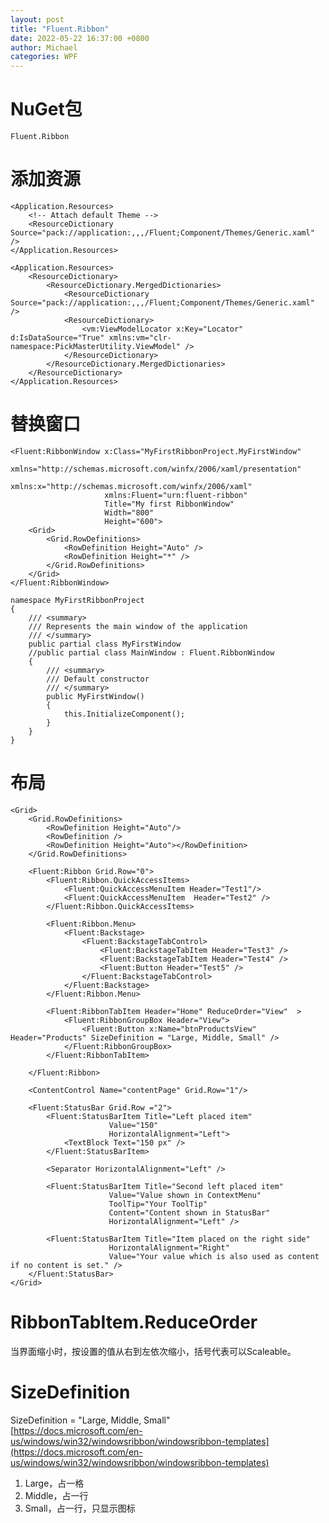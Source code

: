```yaml
---
layout: post
title: "Fluent.Ribbon"
date: 2022-05-22 16:37:00 +0800
author: Michael
categories: WPF
---
```


# NuGet包
	Fluent.Ribbon

# 添加资源
	<Application.Resources>
	    <!-- Attach default Theme -->
	    <ResourceDictionary Source="pack://application:,,,/Fluent;Component/Themes/Generic.xaml" />
	</Application.Resources>

    <Application.Resources>
        <ResourceDictionary>
            <ResourceDictionary.MergedDictionaries>
                <ResourceDictionary Source="pack://application:,,,/Fluent;Component/Themes/Generic.xaml" />
                <ResourceDictionary>
                    <vm:ViewModelLocator x:Key="Locator" d:IsDataSource="True" xmlns:vm="clr-namespace:PickMasterUtility.ViewModel" />
                </ResourceDictionary>
            </ResourceDictionary.MergedDictionaries>
        </ResourceDictionary>
    </Application.Resources>

# 替换窗口
	<Fluent:RibbonWindow x:Class="MyFirstRibbonProject.MyFirstWindow"
	                     xmlns="http://schemas.microsoft.com/winfx/2006/xaml/presentation"
	                     xmlns:x="http://schemas.microsoft.com/winfx/2006/xaml"
	                     xmlns:Fluent="urn:fluent-ribbon"
	                     Title="My first RibbonWindow" 
	                     Width="800" 
	                     Height="600">
	    <Grid>
	        <Grid.RowDefinitions>
	            <RowDefinition Height="Auto" />
	            <RowDefinition Height="*" />
	        </Grid.RowDefinitions>
	    </Grid>
	</Fluent:RibbonWindow>

	namespace MyFirstRibbonProject
	{
	    /// <summary>
	    /// Represents the main window of the application
	    /// </summary>
	    public partial class MyFirstWindow
		//public partial class MainWindow : Fluent.RibbonWindow
	    {
	        /// <summary>
	        /// Default constructor
	        /// </summary>
	        public MyFirstWindow()
	        {
	            this.InitializeComponent();
	        }
	    }
	}

# 布局
    <Grid>
        <Grid.RowDefinitions>
            <RowDefinition Height="Auto"/>
            <RowDefinition />
            <RowDefinition Height="Auto"></RowDefinition>
        </Grid.RowDefinitions>

        <Fluent:Ribbon Grid.Row="0">
            <Fluent:Ribbon.QuickAccessItems>
                <Fluent:QuickAccessMenuItem Header="Test1"/>
                <Fluent:QuickAccessMenuItem  Header="Test2" />
            </Fluent:Ribbon.QuickAccessItems>

            <Fluent:Ribbon.Menu>
                <Fluent:Backstage>
                    <Fluent:BackstageTabControl>
                        <Fluent:BackstageTabItem Header="Test3" />
                        <Fluent:BackstageTabItem Header="Test4" />
                        <Fluent:Button Header="Test5" />
                    </Fluent:BackstageTabControl>
                </Fluent:Backstage>
            </Fluent:Ribbon.Menu>

            <Fluent:RibbonTabItem Header="Home" ReduceOrder="View"  >
                <Fluent:RibbonGroupBox Header="View">
                    <Fluent:Button x:Name="btnProductsView" Header="Products" SizeDefinition = "Large, Middle, Small" />
                </Fluent:RibbonGroupBox>
            </Fluent:RibbonTabItem>

        </Fluent:Ribbon>

        <ContentControl Name="contentPage" Grid.Row="1"/>

        <Fluent:StatusBar Grid.Row ="2">
            <Fluent:StatusBarItem Title="Left placed item"
                          Value="150"
                          HorizontalAlignment="Left">
                <TextBlock Text="150 px" />
            </Fluent:StatusBarItem>

            <Separator HorizontalAlignment="Left" />

            <Fluent:StatusBarItem Title="Second left placed item"
                          Value="Value shown in ContextMenu"
                          ToolTip="Your ToolTip"
                          Content="Content shown in StatusBar"
                          HorizontalAlignment="Left" />

            <Fluent:StatusBarItem Title="Item placed on the right side"
                          HorizontalAlignment="Right"
                          Value="Your value which is also used as content if no content is set." />
        </Fluent:StatusBar>
    </Grid>

# RibbonTabItem.ReduceOrder
当界面缩小时，按设置的值从右到左依次缩小，括号代表可以Scaleable。

# SizeDefinition
SizeDefinition = "Large, Middle, Small"  
[https://docs.microsoft.com/en-us/windows/win32/windowsribbon/windowsribbon-templates](https://docs.microsoft.com/en-us/windows/win32/windowsribbon/windowsribbon-templates)  

1. Large，占一格
1. Middle，占一行
1. Small，占一行，只显示图标